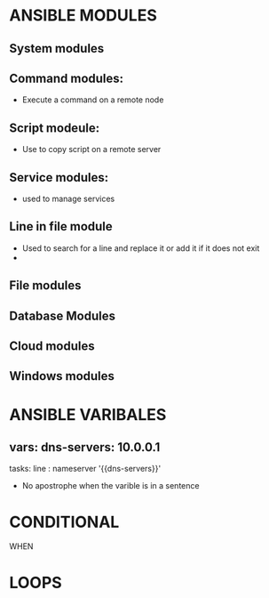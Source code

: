 # ANSIBLE MODULES 
## System modules 
## Command modules: 
* Execute a command on a remote node 
## Script modeule:
* Use to copy script on a remote server 
## Service modules:
* used to manage services 
## Line in file module
* Used to search for a line and replace it or add it if it does not exit 
* 
## File modules 
## Database Modules 
## Cloud modules
## Windows modules 

# ANSIBLE VARIBALES 
vars:
    dns-servers: 10.0.0.1
-----
tasks:
    line : nameserver '{{dns-servers}}'

* No apostrophe when the varible is in a sentence 


# CONDITIONAL
WHEN 

# LOOPS 
 
 #